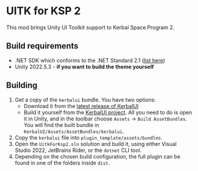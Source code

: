 # UITK for KSP 2

This mod brings Unity UI Toolkit support to Kerbal Space Program 2.

## Build requirements
- .NET SDK which conforms to the .NET Standard 2.1 ([list here](https://learn.microsoft.com/en-us/dotnet/standard/net-standard?tabs=net-standard-2-1#select-net-standard-version))
- Unity 2022.5.3 - **if you want to build the theme yourself**

## Building
1. Get a copy of the `kerbalui` bundle. You have two options:
   - Download it from the [latest release of KerbalUI](https://github.com/jan-bures/KerbalUI/releases/latest)
   - Build it yourself from the [KerbalUI project](https://github.com/jan-bures/KerbalUI). All you need to do is open it in Unity, and in the
     toolbar choose `Assets` -> `Build AssetBundles`. You will find the built bundle in
     `KerbalUI/Assets/AssetBundles/kerbalui`.
2. Copy the `kerbalui` file into `plugin_template/assets/bundles`.
3. Open the `UitkForKsp2.sln` solution and build it, using either Visual Studio 2022, JetBrains Rider, or the `dotnet` CLI tool.
4. Depending on the chosen build configuration, the full plugin can be found in one of the folders inside `dist`.
